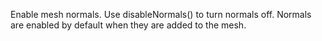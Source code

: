 Enable mesh normals. Use disableNormals() to turn normals off. Normals are enabled by default when they are added to the mesh.
